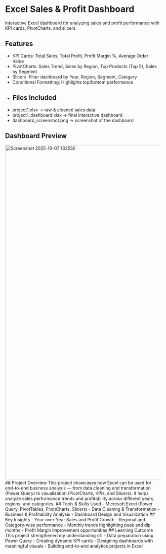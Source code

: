 # Excel Sales & Profit Dashboard
Interactive Excel dashboard for analyzing sales and profit performance with KPI cards, PivotCharts, and slicers.
## Features
- KPI Cards: Total Sales, Total Profit, Profit Margin %, Average Order Value
- PivotCharts: Sales Trend, Sales by Region, Top Products (Top 5), Sales by Segment
- Slicers: Filter dashboard by Year, Region, Segment, Category
- Conditional Formatting: Highlights top/bottom performance
- ## Files Included
- project1.xlsx → raw & cleaned sales data
- project1_dashboard.xlsx → final interactive dashboard
- dashboard_screenshot.png → screenshot of the dashboard
 ## Dashboard Preview
<img width="1920" height="1080" alt="Screenshot 2025-10-07 183550" src="https://github.com/user-attachments/assets/c14ce902-6046-4884-856b-a1a2e46ab7ee" />
## Project Overview
This project showcases how Excel can be used for end-to-end business analysis — from data cleaning and transformation (Power Query) to visualization (PivotCharts, KPIs, and Slicers).  
It helps analyze sales performance trends and profitability across different years, regions, and categories.
## Tools & Skills Used
- Microsoft Excel (Power Query, PivotTables, PivotCharts, Slicers)
- Data Cleaning & Transformation
- Business & Profitability Analysis
- Dashboard Design and Visualization
 ## Key Insights
- Year-over-Year Sales and Profit Growth
- Regional and Category-wise performance
- Monthly trends highlighting peak and dip months
- Profit Margin improvement opportunities
  ## Learning Outcome
This project strengthened my understanding of:
- Data preparation using Power Query
- Creating dynamic KPI cards
- Designing dashboards with meaningful visuals
- Building end-to-end analytics projects in Excel



